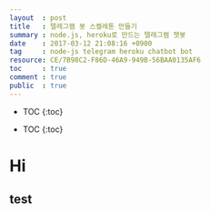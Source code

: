 ```yaml
---
layout  : post
title   : 텔레그램 봇 스켈레톤 만들기
summary : node.js, heroku로 만드는 텔레그램 챗봇
date    : 2017-03-12 21:08:16 +0900
tag     : node-js telegram heroku chatbot bot
resource: CE/7B98C2-F86D-46A9-949B-56BAA0135AF6
toc     : true
comment : true
public  : true
---
```

* TOC
{:toc}

* TOC
{:toc}

# Hi

## test
